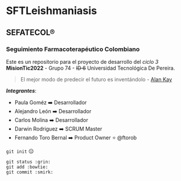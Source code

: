 # SFTLeishmaniasis
## SEFATECOL®
### Seguimiento Farmacoterapéutico Colombiano

Este es un repositorio para el proyecto de desarrollo del *ciclo 3* **MisionTic2022** - Grupo 74 - ~~ID 6~~ Universidad Tecnológica De Pereira.

> El mejor modo de predecir el futuro es inventándolo - [Alan Kay](https://es.wikipedia.org/wiki/Alan_Kay)

***Integrantes***:
- Paula Goméz :arrow_right: Desarrollador
- Alejandro León :arrow_right: Desarrollador
- Carlos Molina :arrow_right: Desarrollador
- Darwin Rodriguez :arrow_right: SCRUM Master
- Fernando Toro Bernal :arrow_right: Product Owner :star: @ftorob

`git init` :expressionless:

```
git status :grin:
git add :bowtie:
git commit :smirk:
```
